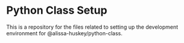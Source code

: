 Python Class Setup
==================

This is a repository for the files related to setting up the development
environment for @alissa-huskey/python-class.
